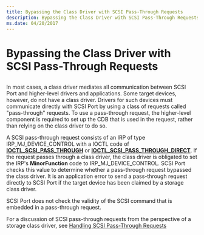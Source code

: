```yaml
---
title: Bypassing the Class Driver with SCSI Pass-Through Requests
description: Bypassing the Class Driver with SCSI Pass-Through Requests
ms.date: 04/20/2017
---
```


# Bypassing the Class Driver with SCSI Pass-Through Requests


## <span id="ddk_bypassing_the_class_driver_with_scsi_pass_through_requests_kg"></span><span id="DDK_BYPASSING_THE_CLASS_DRIVER_WITH_SCSI_PASS_THROUGH_REQUESTS_KG"></span>


In most cases, a class driver mediates all communication between SCSI Port and higher-level drivers and applications. Some target devices, however, do not have a class driver. Drivers for such devices must communicate directly with SCSI Port by using a class of requests called "pass-through" requests. To use a pass-through request, the higher-level component is required to set up the CDB that is used in the request, rather than relying on the class driver to do so.

A SCSI pass-through request consists of an IRP of type IRP\_MJ\_DEVICE\_CONTROL with a IOCTL code of [**IOCTL\_SCSI\_PASS\_THROUGH**](/windows-hardware/drivers/ddi/ntddscsi/ni-ntddscsi-ioctl_scsi_pass_through) or [**IOCTL\_SCSI\_PASS\_THROUGH\_DIRECT**](/windows-hardware/drivers/ddi/ntddscsi/ni-ntddscsi-ioctl_scsi_pass_through_direct). If the request passes through a class driver, the class driver is obligated to set the IRP's **MinorFunction** code to IRP\_MJ\_DEVICE\_CONTROL. SCSI Port checks this value to determine whether a pass-through request bypassed the class driver. It is an application error to send a pass-through request directly to SCSI Port if the target device has been claimed by a storage class driver.

SCSI Port does not check the validity of the SCSI command that is embedded in a pass-through request.

For a discussion of SCSI pass-through requests from the perspective of a storage class driver, see [Handling SCSI Pass-Through Requests](handling-scsi-pass-through-requests.md)

 

